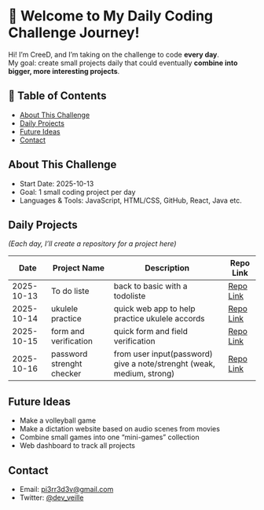 # 👋 Welcome to My Daily Coding Challenge Journey!

Hi! I’m CreeD, and I’m taking on the challenge to code **every day**.  
My goal: create small projects daily that could eventually **combine into bigger, more interesting projects**.  

## 📖 Table of Contents
- [About This Challenge](#about-this-challenge)
- [Daily Projects](#daily-projects)
- [Future Ideas](#future-ideas)
- [Contact](#contact)

## About This Challenge
- Start Date: 2025-10-13  
- Goal: 1 small coding project per day  
- Languages & Tools: JavaScript, HTML/CSS, GitHub, React, Java etc.

## Daily Projects
*(Each day, I’ll create a repository for a project here)*

| Date       | Project Name | Description | Repo Link |
|-----------|--------------|------------|-----------|
| 2025-10-13 | To do liste | back to basic with a todoliste | [Repo Link](https://github.com/GitDailyChallenge/GitDailyN1---13_10_2025) |
| 2025-10-14 | ukulele practice | quick web app to help practice ukulele accords | [Repo Link](https://github.com/GitDailyChallenge/GitDailyN2---14_10_2025) |
| 2025-10-15 | form and verification | quick form and field verification | [Repo Link](https://github.com/GitDailyChallenge/GitDailyChallenge-GitDailyN3---15_10_2025) |
| 2025-10-16 | password strenght checker | from user input(password) give a note/strenght (weak, medium, strong) | [Repo Link](https://github.com/GitDailyChallenge/GitDailyN4---16_10_2025) |


## Future Ideas
- Make a volleyball game
- Make a dictation website based on audio scenes from movies
- Combine small games into one “mini-games” collection  
- Web dashboard to track all projects

## Contact
- Email: pi3rr3d3v@gmail.com  
- Twitter: [@dev_veille](https://x.com/dev_veille)

